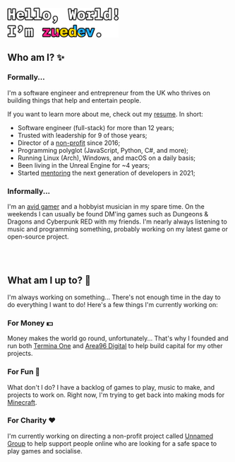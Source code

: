 <br/>

<!-- header card -->
<img width="50%" src="./gh-readme-header.png" alt="Hello, World! I'm zuedev." />

<br/>

## Who am I? ✨

### Formally...

I'm a software engineer and entrepreneur from the UK who thrives on building things that help and entertain people.

If you want to learn more about me, check out my [resume](https://zue.dev/resume/index.html). In short:

- Software engineer (full-stack) for more than 12 years;
- Trusted with leadership for 9 of those years;
- Director of a [non-profit](https://unnamed.group/) since 2016;
- Programming polyglot (JavaScript, Python, C#, and more);
- Running Linux (Arch), Windows, and macOS on a daily basis;
- Been living in the Unreal Engine for ~4 years;
- Started [mentoring](https://zue.dev/mentoring) the next generation of developers in 2021;

### Informally...

I'm an [avid gamer](https://zue.dev/steam) and a hobbyist musician in my spare time. On the weekends I can usually be found DM'ing games such as Dungeons & Dragons and Cyberpunk RED with my friends. I'm nearly always listening to music and programming something, probably working on my latest game or open-source project.

<br/>
<br/>

## What am I up to? 💼

I'm always working on something... There's not enough time in the day to do everything I want to do! Here's a few things I'm currently working on:

### For Money 💵

Money makes the world go round, unfortunately... That's why I founded and run both [Termina One](https://termina.one/) and [Area96 Digital](https://area96.digital/) to help build capital for my other projects.

### For Fun 🎉

What don't I do? I have a backlog of games to play, music to make, and projects to work on. Right now, I'm trying to get back into making mods for [Minecraft](https://minecraft.net/).

### For Charity ❤️

I'm currently working on directing a non-profit project called [Unnamed Group](https://unnamed.group/) to help support people online who are looking for a safe space to play games and socialise.
